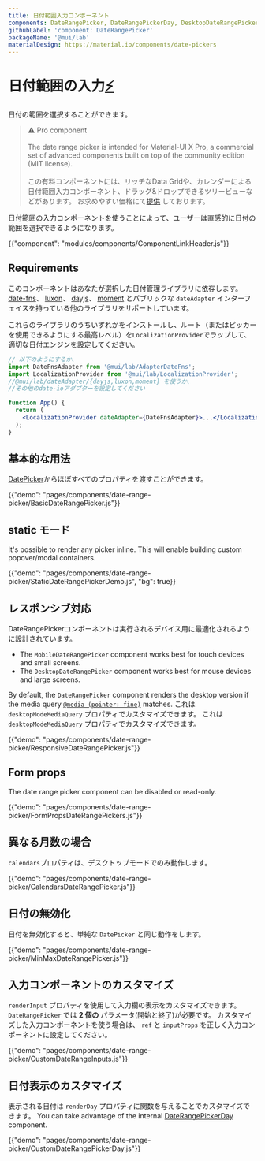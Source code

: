 ```yaml
---
title: 日付範囲入力コンポーネント
components: DateRangePicker, DateRangePickerDay, DesktopDateRangePicker, MobileDateRangePicker, StaticDateRangePicker
githubLabel: 'component: DateRangePicker'
packageName: '@mui/lab'
materialDesign: https://material.io/components/date-pickers
---
```


# 日付範囲の入力[<span role="img" title="Enterprise">⚡️</span>](https://material-ui.com/store/items/material-ui-pro/)

<p class="description">日付の範囲を選択することができます。</p>

> ⚠️ Pro component <br /><br /> The date range picker is intended for Material-UI X Pro, a commercial set of advanced components built on top of the community edition (MIT license). <br /><br /> この有料コンポーネントには、リッチなData Gridや、カレンダーによる日付範囲入力コンポーネント、ドラッグ&ドロップできるツリービューなどがあります。 お求めやすい価格にて[提供](https://material-ui.com/store/items/material-ui-pro/) しております。

日付範囲の入力コンポーネントを使うことによって、ユーザーは直感的に日付の範囲を選択できるようになります。

{{"component": "modules/components/ComponentLinkHeader.js"}}

## Requirements

このコンポーネントはあなたが選択した日付管理ライブラリに依存します。 [date-fns](https://date-fns.org/)、 [luxon](https://moment.github.io/luxon/)、 [dayjs](https://github.com/iamkun/dayjs)、 [moment](https://momentjs.com/) とパブリックな `dateAdapter` インターフェイスを持っている他のライブラリをサポートしています。

これらのライブラリのうちいずれかをインストールし、ルート（またはピッカーを使用できるようにする最高レベル）を`LocalizationProvider`でラップして、適切な日付エンジンを設定してください。

```jsx
// 以下のようにするか、 
import DateFnsAdapter from '@mui/lab/AdapterDateFns';
import LocalizationProvider from '@mui/lab/LocalizationProvider';
//@mui/lab/dateAdapter/{dayjs,luxon,moment} を使うか、
//その他のdate-ioアダプターを設定してください

function App() {
  return (
    <LocalizationProvider dateAdapter={DateFnsAdapter}>...</LocalizationProvider>
  );
}
```

## 基本的な用法

[DatePicker](/api/date-picker/)からほぼすべてのプロパティを渡すことができます。

{{"demo": "pages/components/date-range-picker/BasicDateRangePicker.js"}}

## static モード

It's possible to render any picker inline. This will enable building custom popover/modal containers.

{{"demo": "pages/components/date-range-picker/StaticDateRangePickerDemo.js", "bg": true}}

## レスポンシブ対応

DateRangePickerコンポーネントは実行されるデバイス用に最適化されるように設計されています。

- The `MobileDateRangePicker` component works best for touch devices and small screens.
- The `DesktopDateRangePicker` component works best for mouse devices and large screens.

By default, the `DateRangePicker` component renders the desktop version if the media query [`@media (pointer: fine)`](https://developer.mozilla.org/en-US/docs/Web/CSS/@media/pointer) matches. これは  `desktopModeMediaQuery` プロパティでカスタマイズできます。 これは  `desktopModeMediaQuery` プロパティでカスタマイズできます。

{{"demo": "pages/components/date-range-picker/ResponsiveDateRangePicker.js"}}

## Form props

The date range picker component can be disabled or read-only.

{{"demo": "pages/components/date-range-picker/FormPropsDateRangePickers.js"}}

## 異なる月数の場合

`calendars`プロパティは、デスクトップモードでのみ動作します。

{{"demo": "pages/components/date-range-picker/CalendarsDateRangePicker.js"}}

## 日付の無効化

日付を無効化すると、単純な `DatePicker` と同じ動作をします。

{{"demo": "pages/components/date-range-picker/MinMaxDateRangePicker.js"}}

## 入力コンポーネントのカスタマイズ

`renderInput` プロパティを使用して入力欄の表示をカスタマイズできます。 `DateRangePicker` では **2 個の** パラメータ(開始と終了)が必要です。 カスタマイズした入力コンポーネントを使う場合は、 `ref` と `inputProps` を正しく入力コンポーネントに設定してください。

{{"demo": "pages/components/date-range-picker/CustomDateRangeInputs.js"}}

## 日付表示のカスタマイズ

表示される日付は `renderDay` プロパティに関数を与えることでカスタマイズできます。 You can take advantage of the internal [DateRangePickerDay](/api/date-range-picker-day/) component.

{{"demo": "pages/components/date-range-picker/CustomDateRangePickerDay.js"}}
